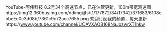 YouTube-阿伟科技
8.2号34个高速节点，已在油管更新，100m带宽测速图https://img12.360buyimg.com/ddimg/jfs/t1/177872/34/17342/371683/6108ebbeEe0c3d08b/7361c9c72acc7655.png
欢迎订阅我的频道，每天更新https://www.youtube.com/channel/UCAVXAOB168NaJozwrXT1hkw
  

